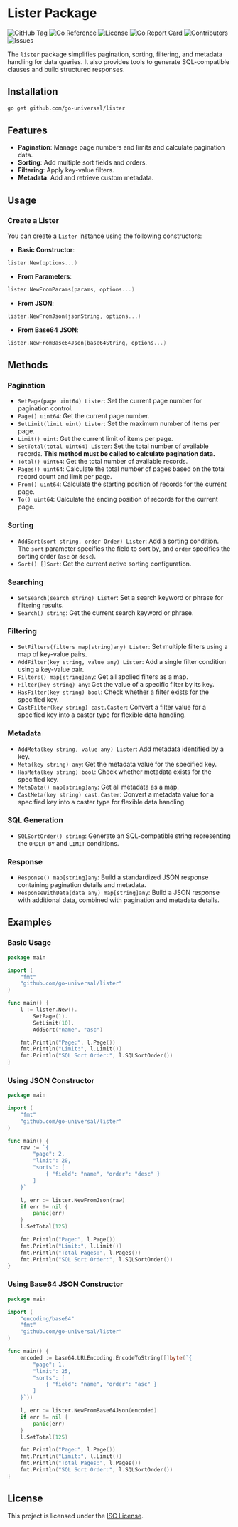 # Lister Package

![GitHub Tag](https://img.shields.io/github/v/tag/go-universal/lister?sort=semver&label=version)
[![Go Reference](https://pkg.go.dev/badge/github.com/go-universal/lister.svg)](https://pkg.go.dev/github.com/go-universal/lister)
[![License](https://img.shields.io/badge/license-ISC-blue.svg)](https://github.com/go-universal/lister/blob/main/LICENSE)
[![Go Report Card](https://goreportcard.com/badge/github.com/go-universal/lister)](https://goreportcard.com/report/github.com/go-universal/lister)
![Contributors](https://img.shields.io/github/contributors/go-universal/lister)
![Issues](https://img.shields.io/github/issues/go-universal/lister)

The `lister` package simplifies pagination, sorting, filtering, and metadata handling for data queries. It also provides tools to generate SQL-compatible clauses and build structured responses.

## Installation

```bash
go get github.com/go-universal/lister
```

## Features

- **Pagination**: Manage page numbers and limits and calculate pagination data.
- **Sorting**: Add multiple sort fields and orders.
- **Filtering**: Apply key-value filters.
- **Metadata**: Add and retrieve custom metadata.

## Usage

### Create a Lister

You can create a `Lister` instance using the following constructors:

- **Basic Constructor**:

```go
lister.New(options...)
```

- **From Parameters**:

```go
lister.NewFromParams(params, options...)
```

- **From JSON**:

```go
lister.NewFromJson(jsonString, options...)
```

- **From Base64 JSON**:

```go
lister.NewFromBase64Json(base64String, options...)
```

## Methods

### Pagination

- `SetPage(page uint64) Lister`: Set the current page number for pagination control.
- `Page() uint64`: Get the current page number.
- `SetLimit(limit uint) Lister`: Set the maximum number of items per page.
- `Limit() uint`: Get the current limit of items per page.
- `SetTotal(total uint64) Lister`: Set the total number of available records. **This method must be called to calculate pagination data.**
- `Total() uint64`: Get the total number of available records.
- `Pages() uint64`: Calculate the total number of pages based on the total record count and limit per page.
- `From() uint64`: Calculate the starting position of records for the current page.
- `To() uint64`: Calculate the ending position of records for the current page.

### Sorting

- `AddSort(sort string, order Order) Lister`: Add a sorting condition. The `sort` parameter specifies the field to sort by, and `order` specifies the sorting order (`asc` or `desc`).
- `Sort() []Sort`: Get the current active sorting configuration.

### Searching

- `SetSearch(search string) Lister`: Set a search keyword or phrase for filtering results.
- `Search() string`: Get the current search keyword or phrase.

### Filtering

- `SetFilters(filters map[string]any) Lister`: Set multiple filters using a map of key-value pairs.
- `AddFilter(key string, value any) Lister`: Add a single filter condition using a key-value pair.
- `Filters() map[string]any`: Get all applied filters as a map.
- `Filter(key string) any`: Get the value of a specific filter by its key.
- `HasFilter(key string) bool`: Check whether a filter exists for the specified key.
- `CastFilter(key string) cast.Caster`: Convert a filter value for a specified key into a caster type for flexible data handling.

### Metadata

- `AddMeta(key string, value any) Lister`: Add metadata identified by a key.
- `Meta(key string) any`: Get the metadata value for the specified key.
- `HasMeta(key string) bool`: Check whether metadata exists for the specified key.
- `MetaData() map[string]any`: Get all metadata as a map.
- `CastMeta(key string) cast.Caster`: Convert a metadata value for a specified key into a caster type for flexible data handling.

### SQL Generation

- `SQLSortOrder() string`: Generate an SQL-compatible string representing the `ORDER BY` and `LIMIT` conditions.

### Response

- `Response() map[string]any`: Build a standardized JSON response containing pagination details and metadata.
- `ResponseWithData(data any) map[string]any`: Build a JSON response with additional data, combined with pagination and metadata details.

## Examples

### Basic Usage

```go
package main

import (
    "fmt"
    "github.com/go-universal/lister"
)

func main() {
    l := lister.New().
        SetPage(1).
        SetLimit(10).
        AddSort("name", "asc")

    fmt.Println("Page:", l.Page())
    fmt.Println("Limit:", l.Limit())
    fmt.Println("SQL Sort Order:", l.SQLSortOrder())
}
```

### Using JSON Constructor

```go
package main

import (
    "fmt"
    "github.com/go-universal/lister"
)

func main() {
    raw := `{
        "page": 2,
        "limit": 20,
        "sorts": [
            { "field": "name", "order": "desc" }
        ]
    }`

    l, err := lister.NewFromJson(raw)
    if err != nil {
        panic(err)
    }
    l.SetTotal(125)

    fmt.Println("Page:", l.Page())
    fmt.Println("Limit:", l.Limit())
    fmt.Println("Total Pages:", l.Pages())
    fmt.Println("SQL Sort Order:", l.SQLSortOrder())
}
```

### Using Base64 JSON Constructor

```go
package main

import (
    "encoding/base64"
    "fmt"
    "github.com/go-universal/lister"
)

func main() {
    encoded := base64.URLEncoding.EncodeToString([]byte(`{
        "page": 1,
        "limit": 25,
        "sorts": [
            { "field": "name", "order": "asc" }
        ]
    }`))

    l, err := lister.NewFromBase64Json(encoded)
    if err != nil {
        panic(err)
    }
    l.SetTotal(125)

    fmt.Println("Page:", l.Page())
    fmt.Println("Limit:", l.Limit())
    fmt.Println("Total Pages:", l.Pages())
    fmt.Println("SQL Sort Order:", l.SQLSortOrder())
}
```

## License

This project is licensed under the [ISC License](LICENSE).
